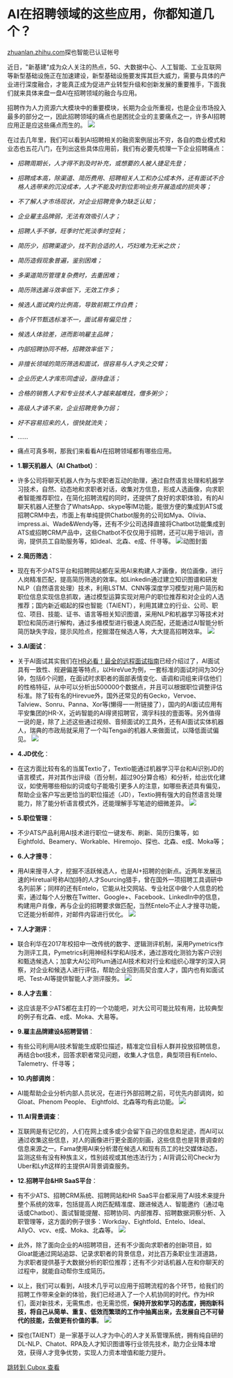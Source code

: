 AI在招聘领域的这些应用，你都知道几个？
====================

[zhuanlan.zhihu.com](https://zhuanlan.zhihu.com/p/468491745)探也智能已认证帐号

近日，"新基建"成为众人关注的热点，5G、大数据中心、人工智能、工业互联网等新型基础设施正在加速建设，新型基础设施要发挥其巨大威力，需要与具体的产业进行深度融合，才能真正成为促进产业转型升级和创新发展的重要推手，下面我们就来具体来盘一盘AI在招聘领域的融合与应用。

招聘作为人力资源六大模块中的重要模块，长期为企业所重视，也是企业市场投入最多的部分之一，因此招聘领域的痛点也是困扰企业的主要痛点之一，许多AI招聘应用正是应这些痛点而生的。
![](https://image.cubox.pro/article/2023052311202953530/90070.jpg?imageMogr2/quality/90/ignore-error/1)

在过去几年里，我们可以看到AI招聘相关的融资案例层出不穷，各自的商业模式和业态也五花八门，在列出这些具体应用前，我们有必要先梳理一下企业招聘痛点：  
* *招聘周期长，人才得不到及时补充，或想要的人被人捷足先登；*

* *招聘成本高，除渠道、简历费用、招聘相关人工和办公成本外，还有面试不合格人选带来的沉没成本，人才不能及时到位影响业务开展造成的损失等；*

* *不了解人才市场现状，对企业招聘竞争力缺乏认知；*

* *企业雇主品牌弱，无法有效吸引人才；*

* *招聘人手不够，旺季时忙死淡季时空耗；*

* *简历少，招聘渠道少，找不到合适的人，巧妇难为无米之炊；*

* *简历造假现象普遍，鉴别困难；*

* *多渠道简历管理复杂费时，去重困难；*

* *简历筛选漏斗效率低下，无效工作多；*

* *候选人面试爽约比例高，导致前期工作白费；*

* *各个环节甄选标准不一，面试易有偏见性；*

* *候选人体验差，进而影响雇主品牌；*

* *内部招聘协同不畅，招聘效率低下；*

* *非擅长领域的简历筛选和面试，很容易与人才失之交臂；*

* *企业历史人才库形同虚设，亟待盘活；*

* *合格的销售人才和专业技术人才越来越难找，僧多粥少；*

* *高级人才请不来，企业招聘竞争力弱；*

* *好不容易招来的人，很快就流失；*

* ......

* 痛点可真多啊，那我们来看看AI在招聘领域都有哪些应用。
* **1.聊天机器人（AI Chatbot）**：
* 许多公司将聊天机器人作为与求职者互动的助理，通过自然语言处理和机器学习技术，自然、动态地和求职者对话，收集对方信息，形成人选画像，向求职者智能推荐职位，在简化招聘流程的同时，还提供了良好的求职体验，有的AI聊天机器人还整合了WhatsApp、skype等IM功能，能很方便的集成到ATS或招聘CRM中去，市面上有单纯提供Chatbot服务的公司如Mya、Olivia、impress.ai、Wade\&Wendy等，还有不少公司选择直接将Chatbot功能集成到ATS或招聘CRM产品中，这些Chatbot不仅仅用于招聘，还可以用于培训，咨询，提供员工自助服务等，如ideal、北森、e成、仟寻等。
![动图封面](https://image.cubox.pro/article/2023052311202936069/31029.jpg?imageMogr2/quality/90/ignore-error/1)
* **2.简历筛选**：
* 现在有不少ATS平台和招聘网站都在采用AI来构建人才画像，岗位画像，进行人岗精准匹配，提高简历筛选的效率。如Linkedin通过建立知识图谱和研发NLP（自然语言处理）技术，利用LSTM、CNN等深度学习模型对用户简历和职位信息实现信息抓取，通过模型运算实现对用户的职位推荐和对企业的人选推荐；国内新近崛起的探也智能（TAIENT），利用其建立的行业、公司、职位、项目、技能、证书、语言等相关知识图谱，采用NLP和机器学习等技术对职位和简历进行解构，通过多维模型进行极速人岗匹配，还能通过AI智能分析简历缺失字段，提示风险点，挖掘潜在候选人等，大大提高招聘效率。
![](https://image.cubox.pro/article/2023052311202922528/51998.jpg?imageMogr2/quality/90/ignore-error/1)
* **3.AI面试**：
* 关于AI面试其实我们在[HR必看！最全的远程面试指南](https://link.zhihu.com/?target=https%3A//mp.weixin.qq.com/s%3F__biz%3DMzU3NzgzOTU5NQ%3D%3D%26mid%3D2247483874%26idx%3D1%26sn%3Deef825390e4cb917bb1ba361bc50b9fb%26scene%3D21%23wechat_redirect)已经介绍过了，AI面试具有一致性、规避偏差等特点，以HireVue为例，一套标准的面试时间为30分钟，包括6个问题，在面试时求职者的面部表情变化、语调和词组来评估他们的性格特征，从中可以分析出500000个数据点，并且可以根据职位调整评估标准。除了较有名的Hirevue外，国外还常见的有Gecko，Vervoe、Talview、Sonru、Panna、Xor等(懒得一一附链接了），国内的AI面试应用有平安集团的HR-X，近屿智能的AI得贤招聘官，滴孚科技的壹面等。另外值得一说的是，除了上述这些通过视频、音频面试的工具外，还有AI面试实体机器人，瑞典的市政局就采用了一个叫Tengai的机器人来做面试，以降低面试偏见。
![](https://image.cubox.pro/article/2023052311202923470/17368.jpg?imageMogr2/quality/90/ignore-error/1)
* **4.JD优化**：
* 在这方面比较有名的当属Textio了，Textio能通过机器学习平台和AI识别JD的语言模式，并对其作出评级（百分制，超过90分算合格）和分析，给出优化建议，如使用哪些相似的词或句子能吸引更多人的注意，如哪些表述具有偏见，帮助企业客户写出更恰当的职位描述（JD），Textio拥有强大的自然语言处理能力，除了能分析语言模式外，还能理解手写笔迹的细微差异。
![](https://image.cubox.pro/article/2023052311202963580/79425.jpg?imageMogr2/quality/90/ignore-error/1)
* **5.职位管理**：
* 不少ATS产品利用AI技术进行职位一键发布、刷新、简历归集等，如Eightfold、Beamery、Workable、Hiremojo、探也、北森、e成、Moka等；
* **6.人才搜寻**：
* 用AI来搜寻人才，挖掘不活跃候选人，也是AI+招聘的创新点。近两年发展迅速的Hiretual号称AI加持的人才Sourcing猎手，曾在国外一项招聘工具调研中名列前茅；同样的还有Entelo，它能从社交网站、专业社区中做个人信息的检索，通过每个人分散在Twitter、Google+、Facebook、LinkedIn中的信息，构建用户肖像，再与企业的招聘要求做匹配，当然Entelo不止人才搜寻功能，它还能分析邮件，对邮件内容进行优化。
![](https://image.cubox.pro/article/2023052311203036003/95957.jpg?imageMogr2/quality/90/ignore-error/1)
* **7.人才测评**：
* 联合利华在2017年校招中一改传统的数字、逻辑测评机制，采用Pymetrics作为测评工具，Pymetrics利用神经科学和AI技术，通过游戏化测验为客户识别和甄选候选人；加拿大AI公司Plum通过AI技术和对行业和组织心理学的深入洞察，对企业和候选人进行评估，帮助企业招到高契合度人才，国内也有如面试吧、Test-AI等提供智能人才测评服务。
![](https://image.cubox.pro/article/2023052311203034162/88039.jpg?imageMogr2/quality/90/ignore-error/1)
* **8.人才去重**：
* 这应该是不少ATS都在主打的一个功能吧，对大公司可能比较有用，比较典型的例子有北森、e成、Moka、大易等。
* **9.雇主品牌建设\&招聘营销**：
* 有些公司利用AI技术智能生成职位描述，精准定位目标人群并投放招聘信息，再结合bot技术，回答求职者常见问题，收集人才信息，典型项目有Entelo、Talemetry、仟寻等；
* **10.内部调岗**：
* AI能帮助企业分析内部人员状况，在进行外部招聘之前，可优先内部调岗，如Gloat、Phenom People、 Eightfold、北森等均有此功能。
![](https://image.cubox.pro/article/2023052311202992261/11623.jpg?imageMogr2/quality/90/ignore-error/1)
* **11.AI背景调查**：
* 互联网是有记忆的，人们在网上或多或少会留下自己的信息和足迹，而AI可以通过收集这些信息，对人的画像进行更全面的刻画，这些信息也是背景调查的信息来源之一。Fama使用AI来分析潜在候选人和现有员工的社交媒体动态，监测这些有没有种族主义，性别歧视或其他违法行为；AI背调公司Checkr为Uber和Lyft这样的主提供AI背景调查服务。
* **12.招聘平台\&HR SaaS平台**：
* 有不少ATS、招聘CRM系统、招聘网站和HR SaaS平台都采用了AI技术来提升整个系统的效率，包括提高人岗匹配精准度、跟进候选人、智能邀约（通过电话或Chatbot）、面试智能提醒、招聘协同、内部推荐、招聘数据洞察分析、入职管理等，这方面的例子很多：Workday、Eightfold、Entelo、Ideal、AllyO、vcv、e成、Moka、北森等。
![](https://image.cubox.pro/article/2023052311202957844/59233.jpg?imageMogr2/quality/90/ignore-error/1)
* 此外，除了面向企业的AI招聘项目，还有不少面向求职者的创新项目，如Gloat能通过网站追踪、记录求职者的背景信息，对比百万条职业生涯道路，为求职者提供基于大数据分析的职位推荐；还有不少对话机器人在和你聊天的过程中，就能自动帮你生成简历。
* 以上，我们可以看到，AI技术几乎可以应用于招聘流程的各个环节，给我们的招聘工作带来全新的体验，我们已经进入了一个人机协同的时代。作为HR们，面对新技术，无需焦虑，也无需恐慌，**保持开放和学习的态度，拥抱新科技，将自己从简单、重复、低效而繁琐的工作中抽离出来，去发展自己不可替代的技能，去做更有价值的事**。
![](https://image.cubox.pro/article/2023052311202961491/68568.jpg?imageMogr2/quality/90/ignore-error/1)
* 探也(TAIENT）是一家基于以人才为中心的人才关系管理系统，拥有纯自研的DL-NLP、Chatot、RPA及人才知识图谱等行业领先技术，助力企业降本增效，获得人才竞争优势，实现人力资本增值和能力提升。

[跳转到 Cubox 查看](https://cubox.pro/my/card?id=7060201345986332152)
